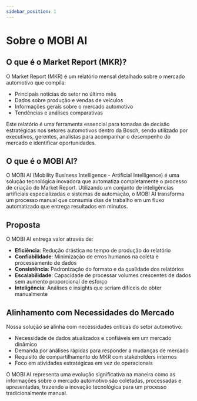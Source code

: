 ```yaml
---
sidebar_position: 1
---
```


# Sobre o MOBI AI

## O que é o Market Report (MKR)?

O Market Report (MKR) é um relatório mensal detalhado sobre o mercado automotivo que compila:

- Principais notícias do setor no último mês
- Dados sobre produção e vendas de veículos
- Informações gerais sobre o mercado automotivo
- Tendências e análises comparativas

Este relatório é uma ferramenta essencial para tomadas de decisão estratégicas nos setores automotivos dentro da Bosch, sendo utilizado por executivos, gerentes, analistas para acompanhar o desempenho do mercado e identificar oportunidades.

## O que é o MOBI AI?

O MOBI AI (Mobility Business Intelligence - Artificial Intelligence) é uma solução tecnológica inovadora que automatiza completamente o processo de criação do Market Report. Utilizando um conjunto de inteligências artificiais especializadas e sistemas de automação, o MOBI AI transforma um processo manual que consumia dias de trabalho em um fluxo automatizado que entrega resultados em minutos.

## Proposta

O MOBI AI entrega valor através de:

- **Eficiência**: Redução drástica no tempo de produção do relatório
- **Confiabilidade**: Minimização de erros humanos na coleta e processamento de dados
- **Consistência**: Padronização do formato e da qualidade dos relatórios
- **Escalabilidade**: Capacidade de processar volumes crescentes de dados sem aumento proporcional de esforço
- **Inteligência**: Análises e insights que seriam difíceis de obter manualmente

## Alinhamento com Necessidades do Mercado

Nossa solução se alinha com necessidades críticas do setor automotivo:

- Necessidade de dados atualizados e confiáveis em um mercado dinâmico
- Demanda por análises rápidas para responder a mudanças de mercado
- Requisito de compartilhamento do MKR com stakeholders internos
- Foco em atividades estratégicas em vez de operacionais

O MOBI AI representa uma evolução significativa na maneira como as informações sobre o mercado automotivo são coletadas, processadas e apresentadas, trazendo a inovação tecnológica para um processo tradicionalmente manual.
